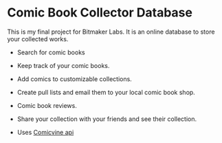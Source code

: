 # Comic Book Collector Database

This is my final project for Bitmaker Labs. It is an online database to store your collected works.

* Search for comic books

* Keep track of your comic books.

* Add comics to customizable collections.

* Create pull lists and email them to your local comic book shop.

* Comic book reviews.

* Share your collection with your friends and see their collection.

* Uses [Comicvine api](http://www.comicvine.com/api/)